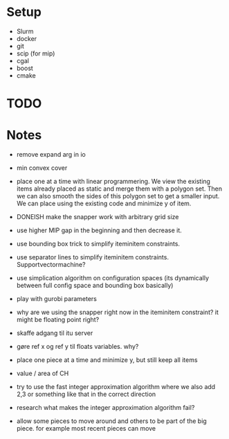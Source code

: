 # Setup
- Slurm
- docker
- git
- scip (for mip)
- cgal
- boost
- cmake

# TODO

# Notes
- remove expand arg in io
- min convex cover
- place one at a time with linear programmering. We view the existing items already placed as static and merge them with a polygon set. Then we can also smooth the sides of this polygon set to get a smaller input. We can place using the existing code and minimize y of item.
- DONEISH make the snapper work with arbitrary grid size
- use higher MIP gap in the beginning and then decrease it.
- use bounding box trick to simplify iteminitem constraints. 
- use separator lines to simplify iteminitem constraints. Supportvectormachine?
- use simplication algorithm on configuration spaces (its dynamically between full config space and bounding box basically)
- play with gurobi parameters
- why are we using the snapper right now in the iteminitem constraint? it might be floating point right?
- skaffe adgang til itu server
- gøre ref x og ref y til floats variables. why?

- place one piece at a time and minimize y, but still keep all items

- value / area of CH

- try to use the fast integer approximation algorithm where we also add 2,3 or something like that in the correct direction
- research what makes the integer approximation algorithm fail?
- allow some pieces to move around and others to be part of the big piece. for example most recent pieces can move